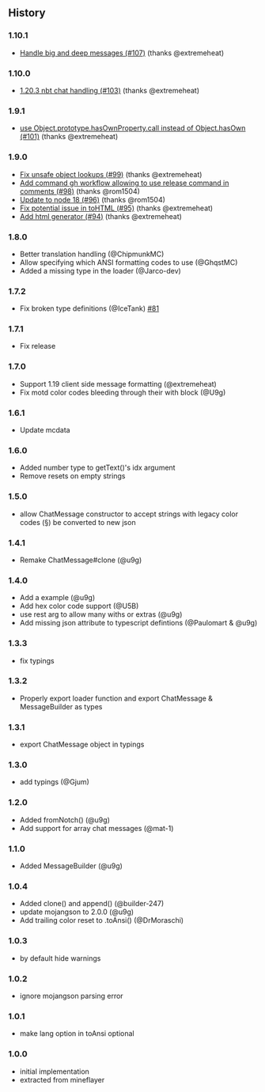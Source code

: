 ## History

### 1.10.1
* [Handle big and deep messages (#107)](https://github.com/PrismarineJS/reinarpg-chat/commit/c990ba8017ab7d79738d54281d7355da0b5ac235) (thanks @extremeheat)

### 1.10.0
* [1.20.3 nbt chat handling (#103)](https://github.com/PrismarineJS/reinarpg-chat/commit/1066a76e719c6cfd8c7596ddb3b9d9e624eac413) (thanks @extremeheat)

### 1.9.1
* [use Object.prototype.hasOwnProperty.call instead of Object.hasOwn (#101)](https://github.com/PrismarineJS/reinarpg-chat/commit/3d8b67e1adcaed0c17059d42c02ad645d390b27f) (thanks @extremeheat)

### 1.9.0
* [Fix unsafe object lookups (#99)](https://github.com/PrismarineJS/reinarpg-chat/commit/4536dca23b18b4cc6cbd825ca17e3adbb347cce9) (thanks @extremeheat)
* [Add command gh workflow allowing to use release command in comments (#98)](https://github.com/PrismarineJS/reinarpg-chat/commit/494315fb9d022c83b4041f0ad7f828909fe7ccd0) (thanks @rom1504)
* [Update to node 18 (#96)](https://github.com/PrismarineJS/reinarpg-chat/commit/bc28fe1aeed8246376b3ff720ee9658a29604a14) (thanks @rom1504)
* [Fix potential issue in toHTML (#95)](https://github.com/PrismarineJS/reinarpg-chat/commit/d9a5bc8346291d51dcbe0fd4d3dc612ac741ad50) (thanks @extremeheat)
* [Add html generator (#94)](https://github.com/PrismarineJS/reinarpg-chat/commit/1f19bccbec588b73b0546e783b1e90e11c52be5f) (thanks @extremeheat)

### 1.8.0

* Better translation handling (@ChipmunkMC)
* Allow specifying which ANSI formatting codes to use (@GhqstMC)
* Added a missing type in the loader (@Jarco-dev)

### 1.7.2

* Fix broken type definitions (@IceTank) [#81](https://github.com/PrismarineJS/reinarpg-chat/pull/81)

### 1.7.1

* Fix release 

### 1.7.0

* Support 1.19 client side message formatting (@extremeheat)
* Fix motd color codes bleeding through their with block (@U9g)

### 1.6.1

* Update mcdata

### 1.6.0

* Added number type to getText()'s idx argument
* Remove resets on empty strings

### 1.5.0

* allow ChatMessage constructor to accept strings with legacy color codes (§) be converted to new json

### 1.4.1
* Remake ChatMessage#clone (@u9g)

### 1.4.0
* Add a example (@u9g)
* Add hex color code support (@U5B)
* use rest arg to allow many withs or extras (@u9g)
* Add missing json attribute to typescript defintions (@Paulomart & @u9g)

### 1.3.3
* fix typings

### 1.3.2
* Properly export loader function and export ChatMessage & MessageBuilder as types

### 1.3.1
* export ChatMessage object in typings

### 1.3.0
* add typings (@Gjum)

### 1.2.0
* Added fromNotch() (@u9g)
* Add support for array chat messages (@mat-1)

### 1.1.0
* Added MessageBuilder (@u9g)

### 1.0.4

* Added clone() and append() (@builder-247)
* update mojangson to 2.0.0 (@u9g)
* Add trailing color reset to .toAnsi() (@DrMoraschi)

### 1.0.3

* by default hide warnings

### 1.0.2

* ignore mojangson parsing error

### 1.0.1

* make lang option in toAnsi optional

### 1.0.0

* initial implementation
* extracted from mineflayer

